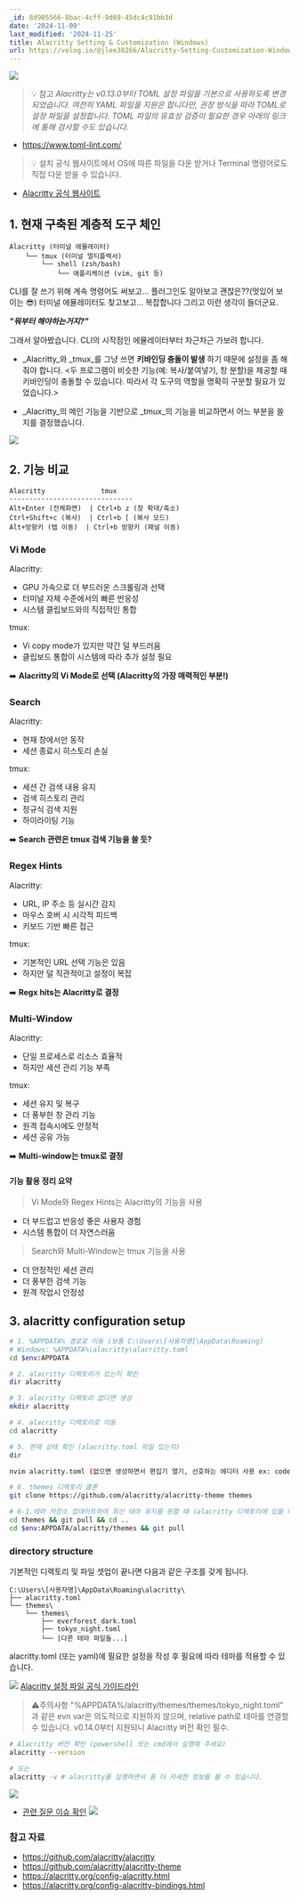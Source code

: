 ```yaml
---
_id: 8d905566-8bac-4cff-9d69-45dc4c91bb3d
date: '2024-11-09'
last_modified: '2024-11-25'
title: Alacritty Setting & Customization (Windows)
url: https://velog.io/@jlee38266/Alacritty-Setting-Customization-Windows
---
```


![](https://velog.velcdn.com/images/jlee38266/post/53bc283e-25e2-47e5-a9cd-d69eeecfb50f/image.png)

> 💡 참고
_Alacritty는 v0.13.0부터 TOML 설정 파일을 기본으로 사용하도록 변경되었습니다. 여전히 YAML 파일을 지원은 합니다만, 권장 방식을 따라 TOML로 설정 파일을 설정합니다. TOML 파일의 유효성 검증이 필요한 경우 아래의 링크에 통해 검사할 수도 있습니다._

- https://www.toml-lint.com/


> 💡 설치
공식 웹사이트에서 OS에 따른 파일을 다운 받거나 Terminal 명령어로도 직접 다운 받을 수 있습니다.

- [Alacritty 공식 웹사이트](https://alacritty.org/)


## 1. 현재 구축된 계층적 도구 체인
```
Alacritty (터미널 에뮬레이터)
    └── tmux (터미널 멀티플렉서)
        └── shell (zsh/bash)
            └── 애플리케이션 (vim, git 등)
```

CLI를 잘 쓰기 위해 계속 명령어도 써보고... 플러그인도 알아보고 괜찮은??(멋있어 보이는 😎) 터미널 에뮬레이터도 찾고보고... 복잡합니다 그리고 이런 생각이 들더군요.

***"뭐부터 해야하는거지?"***

그래서 알아봤습니다. CLI의 시작점인 에뮬레이터부터 차근차근 가보려 합니다.

- _Alacritty_와 _tmux_를 그냥 쓰면 **키바인딩 충돌이 발생** 하기 때문에 설정을 좀 해줘야 합니다.
<두 프로그램이 비슷한 기능(예: 복사/붙여넣기, 창 분할)을 제공할 때 키바인딩이 충돌할 수 있습니다. 따라서 각 도구의 역할을 명확히 구분할 필요가 있었습니다.>

- _Alacritty_의 메인 기능을 기반으로 _tmux_의 기능을 비교하면서 어느 부분을 쓸지를 결정했습니다.

![](https://velog.velcdn.com/images/jlee38266/post/95cc98ad-23f1-43a9-8204-61adc98d7526/image.png)


## 2. 기능 비교
```
Alacritty              tmux
-------------------------------
Alt+Enter (전체화면)  | Ctrl+b z (창 확대/축소)
Ctrl+Shift+c (복사)  | Ctrl+b [ (복사 모드)
Alt+방향키 (탭 이동)  | Ctrl+b 방향키 (패널 이동)
```

### Vi Mode
Alacritty:
- GPU 가속으로 더 부드러운 스크롤링과 선택
- 터미널 자체 수준에서의 빠른 반응성
- 시스템 클립보드와의 직접적인 통합

tmux:
- Vi copy mode가 있지만 약간 덜 부드러움
- 클립보드 통합이 시스템에 따라 추가 설정 필요

➡️ **Alacritty의 Vi Mode로 선택 (Alacritty의 가장 매력적인 부분!)**

### Search
Alacritty:
- 현재 창에서만 동작
- 세션 종료시 히스토리 손실

tmux:
- 세션 간 검색 내용 유지
- 검색 히스토리 관리
- 정규식 검색 지원
- 하이라이팅 기능

➡️ **Search 관련은 tmux 검색 기능을 쓸 듯?**

### Regex Hints
Alacritty:
- URL, IP 주소 등 실시간 감지
- 마우스 호버 시 시각적 피드백
- 키보드 기반 빠른 접근

tmux:
- 기본적인 URL 선택 기능은 있음
- 하지만 덜 직관적이고 설정이 복잡

➡️ **Regx hits는 Alacritty로 결정**

### Multi-Window
Alacritty:
- 단일 프로세스로 리소스 효율적
- 하지만 세션 관리 기능 부족

tmux:
- 세션 유지 및 복구
- 더 풍부한 창 관리 기능
- 원격 접속시에도 안정적
- 세션 공유 가능

➡️ **Multi-window는 tmux로 결정**

#### 기능 활용 정리 요약
> Vi Mode와 Regex Hints는 Alacritty의 기능을 사용
- 더 부드럽고 반응성 좋은 사용자 경험
- 시스템 통합이 더 자연스러움

> Search와 Multi-Window는 tmux 기능을 사용
- 더 안정적인 세션 관리
- 더 풍부한 검색 기능
- 원격 작업시 안정성

## 3. alacritty configuration setup
```bash
# 1. %APPDATA% 경로로 이동 (보통 C:\Users\[사용자명]\AppData\Roaming)
# Windows: %APPDATA%\alacritty\alacritty.toml
cd $env:APPDATA

# 2. alacritty 디렉토리가 있는지 확인
dir alacritty

# 3. alacritty 디렉토리 없다면 생성
mkdir alacritty

# 4. alacritty 디렉토리로 이동
cd alacritty

# 5. 현재 상태 확인 (alacritty.toml 파일 있는지)
dir

nvim alacritty.toml (없으면 생성하면서 편집기 열기, 선호하는 에디터 사용 ex: code, notepad)

# 6. themes 디렉토리 클론
git clone https://github.com/alacritty/alacritty-theme themes

# 6-1.테마 저장소 업데이트하여 최신 테마 유지를 원할 때 (alacritty 디렉토리에 있을 때 & 어느 위치든 상관 없이 업데이트를 원할 때)
cd themes && git pull && cd ..
cd $env:APPDATA/alacritty/themes && git pull
```

### directory structure
기본적인 디렉토리 및 파일 셋업이 끝나면 다음과 같은 구조를 갖게 됩니다.
```
C:\Users\[사용자명]\AppData\Roaming\alacritty\
├── alacritty.toml
└── themes\
    └── themes\
        ├── everforest_dark.toml
        ├── tokyo_night.toml
        └── [다른 테마 파일들...]
```

alacritty.toml (또는 yaml)에 필요한 설정을 작성 후 필요에 따라 테마를 적용할 수 있습니다. 

![](https://velog.velcdn.com/images/jlee38266/post/6029fb9a-1b95-4c41-9cee-6cf300b9e612/image.png)
[Alacritty 설정 파일 공식 가이드라인](https://alacritty.org/releases/0.14.0/config-alacritty.html)

> ⚠️주의사항
"%APPDATA%/alacritty/themes/themes/tokyo_night.toml" 과 같은 evn var은 의도적으로 지원하지 않으며, relative path로 테마를 연결할 수 있습니다. v0.14.0부터 지원되니 Alacritty 버전 확인 필수.

```bash
# Alacritty 버전 확인 (powershell 또는 cmd에서 실행해 주세요)
alacritty --version

# 또는
alacritty -v # alacritty를 실행하면서 좀 더 자세한 정보를 볼 수 있습니다.
```
![](https://velog.velcdn.com/images/jlee38266/post/0babdca4-5098-4d6a-8e4c-2e6c69b81b3a/image.png)


- [관련 질문 이슈 확인](https://github.com/alacritty/alacritty/issues/8303)
![](https://velog.velcdn.com/images/jlee38266/post/b2d3b7a1-c990-43cb-b6fe-53f78ca6eec5/image.png)

### 참고 자료
- https://github.com/alacritty/alacritty
- https://github.com/alacritty/alacritty-theme
- https://alacritty.org/config-alacritty.html
- https://alacritty.org/config-alacritty-bindings.html